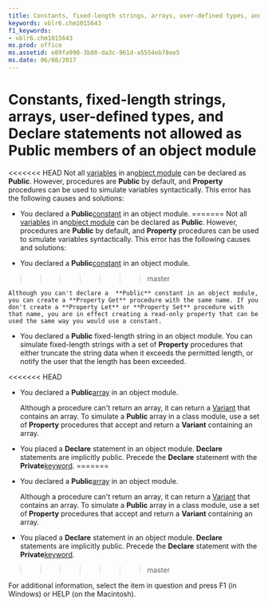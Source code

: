 ```yaml
---
title: Constants, fixed-length strings, arrays, user-defined types, and Declare statements not allowed as Public members of an object module
keywords: vblr6.chm1015643
f1_keywords:
- vblr6.chm1015643
ms.prod: office
ms.assetid: e89fa990-3b88-da3c-961d-a5554eb78ee5
ms.date: 06/08/2017
---
```



# Constants, fixed-length strings, arrays, user-defined types, and Declare statements not allowed as Public members of an object module

<<<<<<< HEAD
Not all [variables](../../Glossary/vbe-glossary.md) in an[object module](../../Glossary/vbe-glossary.md) can be declared as **Public**. However, procedures are **Public** by default, and **Property** procedures can be used to simulate variables syntactically. This error has the following causes and solutions:



- You declared a  **Public**[constant](../../Glossary/vbe-glossary.md) in an object module.
=======
Not all [variables](../../Glossary/vbe-glossary.md#variable) in an[object module](../../Glossary/vbe-glossary.md#object-module) can be declared as **Public**. However, procedures are **Public** by default, and **Property** procedures can be used to simulate variables syntactically. This error has the following causes and solutions:



- You declared a  **Public**[constant](../../Glossary/vbe-glossary.md#constant) in an object module.
>>>>>>> master
    
    Although you can't declare a  **Public** constant in an object module, you can create a **Property Get** procedure with the same name. If you don't create a **Property Let** or **Property Set** procedure with that name, you are in effect creating a read-only property that can be used the same way you would use a constant.
    
- You declared a  **Public** fixed-length string in an object module. You can simulate fixed-length strings with a set of **Property** procedures that either truncate the string data when it exceeds the permitted length, or notify the user that the length has been exceeded.
    
<<<<<<< HEAD
- You declared a  **Public**[array](../../Glossary/vbe-glossary.md) in an object module.
    
    Although a procedure can't return an array, it can return a [Variant](../../Glossary/vbe-glossary.md) that contains an array. To simulate a **Public** array in a class module, use a set of **Property** procedures that accept and return a **Variant** containing an array.
    
- You placed a  **Declare** statement in an object module. **Declare** statements are implicitly public. Precede the **Declare** statement with the **Private**[keyword](../../Glossary/vbe-glossary.md).
=======
- You declared a  **Public**[array](../../Glossary/vbe-glossary.md#array) in an object module.
    
    Although a procedure can't return an array, it can return a [Variant](../../Glossary/vbe-glossary.md#variant-data-type) that contains an array. To simulate a **Public** array in a class module, use a set of **Property** procedures that accept and return a **Variant** containing an array.
    
- You placed a  **Declare** statement in an object module. **Declare** statements are implicitly public. Precede the **Declare** statement with the **Private**[keyword](../../Glossary/vbe-glossary.md#keyword).
>>>>>>> master
    

For additional information, select the item in question and press F1 (in Windows) or HELP (on the Macintosh).

